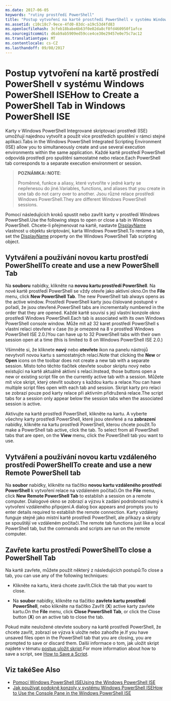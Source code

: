 ```yaml
---
ms.date: 2017-06-05
keywords: "rutiny prostředí PowerShell"
title: "Postup vytvoření na kartě prostředí PowerShell v systému Windows PowerShell ISE"
ms.assetid: c10c18c7-9ece-4fd0-83dc-a19c53d4fd83
ms.openlocfilehash: 3cfeb18babe6b63f0e02da8cf0fd460950f1afce
ms.sourcegitcommit: d6ab9ab5909ed59cce4ce30e29457e0e75c7ac12
ms.translationtype: MT
ms.contentlocale: cs-CZ
ms.lasthandoff: 09/08/2017
---
```

# <a name="how-to-create-a-powershell-tab-in-windows-powershell-ise"></a><span data-ttu-id="0a923-103">Postup vytvoření na kartě prostředí PowerShell v systému Windows PowerShell ISE</span><span class="sxs-lookup"><span data-stu-id="0a923-103">How to Create a PowerShell Tab in Windows PowerShell ISE</span></span>
<span data-ttu-id="0a923-104">Karty v Windows PowerShell Integrované skriptovací prostředí (ISE) umožňují najednou vytvořit a použít více prostředích spuštění v rámci stejné aplikaci.</span><span class="sxs-lookup"><span data-stu-id="0a923-104">Tabs in the Windows PowerShell Integrated Scripting Environment (ISE) allow you to simultaneously create and use several execution environments within the same application.</span></span>
<span data-ttu-id="0a923-105">Každé kartě prostředí PowerShell odpovídá prostředí pro spuštění samostatné nebo relace.</span><span class="sxs-lookup"><span data-stu-id="0a923-105">Each PowerShell tab corresponds to a separate execution environment or session.</span></span>

> <span data-ttu-id="0a923-106">**POZNÁMKA:**:</span><span class="sxs-lookup"><span data-stu-id="0a923-106">**NOTE**:</span></span>
>
> <span data-ttu-id="0a923-107">Proměnné, funkce a aliasy, které vytvoříte v jedné karty se nepřenesou do jiné.</span><span class="sxs-lookup"><span data-stu-id="0a923-107">Variables, functions, and aliases that you create in one tab do not carry over to another.</span></span> <span data-ttu-id="0a923-108">Jsou různé relace prostředí Windows PowerShell.</span><span class="sxs-lookup"><span data-stu-id="0a923-108">They are different Windows PowerShell sessions.</span></span>

<span data-ttu-id="0a923-109">Pomocí následujících kroků spustit nebo zavřít karty v prostředí Windows PowerShell.</span><span class="sxs-lookup"><span data-stu-id="0a923-109">Use the following steps to open or close a tab in Windows PowerShell.</span></span>
<span data-ttu-id="0a923-110">Chcete-li přejmenovat na kartě, nastavte [DisplayName](The-PowerShellTab-Object.md#displayname) vlastnost u objektu skriptování, karta Windows PowerShell.</span><span class="sxs-lookup"><span data-stu-id="0a923-110">To rename a tab, set the [DisplayName](The-PowerShellTab-Object.md#displayname) property on the Windows PowerShell Tab scripting object.</span></span>

## <a name="to-create-and-use-a-new-powershell-tab"></a><span data-ttu-id="0a923-111">Vytváření a používání novou kartu prostředí PowerShell</span><span class="sxs-lookup"><span data-stu-id="0a923-111">To create and use a new PowerShell Tab</span></span>

<span data-ttu-id="0a923-112">Na **souboru** nabídky, klikněte na **novou kartu prostředí PowerShell**. Na nové kartě prostředí PowerShell se vždy otevře jako aktivní okno.</span><span class="sxs-lookup"><span data-stu-id="0a923-112">On the **File** menu, click **New PowerShell Tab**. The new PowerShell tab always opens as the active window.</span></span>
<span data-ttu-id="0a923-113">Prostředí PowerShell karty jsou číslované postupně v pořadí, že jsou otevřené.</span><span class="sxs-lookup"><span data-stu-id="0a923-113">PowerShell tabs are incrementally numbered in the order that they are opened.</span></span>
<span data-ttu-id="0a923-114">Každé kartě souvisí s její vlastní konzole okno prostředí Windows PowerShell.</span><span class="sxs-lookup"><span data-stu-id="0a923-114">Each tab is associated with its own Windows PowerShell console window.</span></span>
<span data-ttu-id="0a923-115">Může mít až 32 karet prostředí PowerShell s vlastní relaci otevřené v čase (to je omezené na 8 v prostředí Windows PowerShell ISE 2.0.)</span><span class="sxs-lookup"><span data-stu-id="0a923-115">You can have up to 32 PowerShell tabs with their own session open at a time (this is limited to 8 on Windows PowerShell ISE 2.0.)</span></span>

<span data-ttu-id="0a923-116">Všimněte si, že kliknete **nový** nebo **otevřete** ikon na panelu nástrojů nevytvoří novou kartu s samostatných relací.</span><span class="sxs-lookup"><span data-stu-id="0a923-116">Note that clicking the **New** or **Open** icons on the toolbar does not create a new tab with a separate session.</span></span>
<span data-ttu-id="0a923-117">Místo toho těchto tlačítek otevřete soubor skriptu nový nebo existující na kartě aktuálně aktivní s relací.</span><span class="sxs-lookup"><span data-stu-id="0a923-117">Instead, those buttons open a new or existing script file on the currently active tab with a session.</span></span>
<span data-ttu-id="0a923-118">Můžete mít více skript, který otevřít soubory s každou kartu a relace.</span><span class="sxs-lookup"><span data-stu-id="0a923-118">You can have multiple script files open with each tab and session.</span></span>
<span data-ttu-id="0a923-119">Skript karty pro relaci se zobrazí pouze pod karty relace při aktivním přidružená relace.</span><span class="sxs-lookup"><span data-stu-id="0a923-119">The script tabs for a session only appear below the session tabs when the associated session is active.</span></span>

<span data-ttu-id="0a923-120">Aktivujte na kartě prostředí PowerShell, klikněte na kartu. A vyberte všechny karty prostředí PowerShell, které jsou otevřené a na **zobrazení** nabídky, klikněte na kartu prostředí PowerShell, kterou chcete použít.</span><span class="sxs-lookup"><span data-stu-id="0a923-120">To make a PowerShell tab active, click the tab. To select from all PowerShell tabs that are open, on the **View** menu, click the PowerShell tab you want to use.</span></span>

## <a name="to-create-and-use-a-new-remote-powershell-tab"></a><span data-ttu-id="0a923-121">Vytváření a používání novou kartu vzdáleného prostředí PowerShell</span><span class="sxs-lookup"><span data-stu-id="0a923-121">To create and use a new Remote PowerShell tab</span></span>

<span data-ttu-id="0a923-122">Na **soubor** nabídky, klikněte na tlačítko **novou kartu vzdáleného prostředí PowerShell** k vytvoření relace na vzdáleném počítači.</span><span class="sxs-lookup"><span data-stu-id="0a923-122">On the **File** menu, click **New Remote PowerShell Tab** to establish a session on a remote computer.</span></span>
<span data-ttu-id="0a923-123">Dialogové okno se zobrazí a výzvu k zadání podrobností nutný k vytvoření vzdáleného připojení.</span><span class="sxs-lookup"><span data-stu-id="0a923-123">A dialog box appears and prompts you to enter details required to establish the remote connection.</span></span>
<span data-ttu-id="0a923-124">Karty vzdálený funguje stejně jako místní kartě prostředí PowerShell, ale příkazy a skripty se spouštějí ve vzdáleném počítači.</span><span class="sxs-lookup"><span data-stu-id="0a923-124">The remote tab functions just like a local PowerShell tab, but the commands and scripts are run on the remote computer.</span></span>

## <a name="to-close-a-powershell-tab"></a><span data-ttu-id="0a923-125">Zavřete kartu prostředí PowerShell</span><span class="sxs-lookup"><span data-stu-id="0a923-125">To close a PowerShell Tab</span></span>

<span data-ttu-id="0a923-126">Na kartě zavřete, můžete použít některý z následujících postupů:</span><span class="sxs-lookup"><span data-stu-id="0a923-126">To close a tab, you can use any of the following techniques:</span></span>

- <span data-ttu-id="0a923-127">Klikněte na kartu, která chcete zavřít.</span><span class="sxs-lookup"><span data-stu-id="0a923-127">Click the tab that you want to close.</span></span>

- <span data-ttu-id="0a923-128">Na **soubor** nabídky, klikněte na tlačítko **zavřete kartu prostředí PowerShell**, nebo klikněte na tlačítko Zavřít (**X**) active karty zavřete kartu.</span><span class="sxs-lookup"><span data-stu-id="0a923-128">On the **File** menu, click **Close PowerShell Tab**, or click  the Close button  (**X**) on an active tab to close the tab.</span></span>

<span data-ttu-id="0a923-129">Pokud máte neuložené otevřete soubory na kartě prostředí PowerShell, že chcete zavřít, zobrazí se výzva k uložte nebo zahoďte je.</span><span class="sxs-lookup"><span data-stu-id="0a923-129">If you have unsaved files open in the PowerShell tab that you are closing, you are prompted to save or discard them.</span></span>
<span data-ttu-id="0a923-130">Další informace o tom, jak uložit skript najdete v tématu [postup uložit skript](How-to-Write-and-Run-Scripts-in-the-Windows-PowerShell-ISE.md#how-to-save-a-script).</span><span class="sxs-lookup"><span data-stu-id="0a923-130">For more information about how to save a script, see [How to Save a Script](How-to-Write-and-Run-Scripts-in-the-Windows-PowerShell-ISE.md#how-to-save-a-script).</span></span>

## <a name="see-also"></a><span data-ttu-id="0a923-131">Viz také</span><span class="sxs-lookup"><span data-stu-id="0a923-131">See Also</span></span>

- [<span data-ttu-id="0a923-132">Pomocí Windows PowerShell ISE</span><span class="sxs-lookup"><span data-stu-id="0a923-132">Using the Windows PowerShell ISE</span></span>](Using-the-Windows-PowerShell-ISE.md)
- [<span data-ttu-id="0a923-133">Jak používat podokně konzoly v systému Windows PowerShell ISE</span><span class="sxs-lookup"><span data-stu-id="0a923-133">How to Use the Console Pane in the Windows PowerShell ISE</span></span>](How-to-Use-the-Console-Pane-in-the-Windows-PowerShell-ISE.md)

